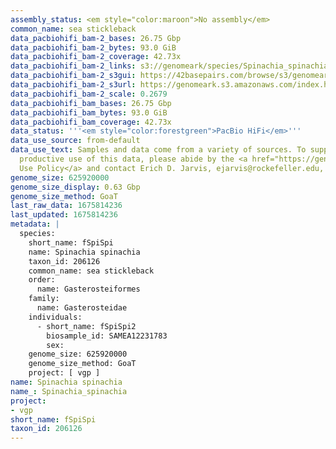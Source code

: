 ```yaml
---
assembly_status: <em style="color:maroon">No assembly</em>
common_name: sea stickleback
data_pacbiohifi_bam-2_bases: 26.75 Gbp
data_pacbiohifi_bam-2_bytes: 93.0 GiB
data_pacbiohifi_bam-2_coverage: 42.73x
data_pacbiohifi_bam-2_links: s3://genomeark/species/Spinachia_spinachia/fSpiSpi2/genomic_data/pacbio_hifi/<br>
data_pacbiohifi_bam-2_s3gui: https://42basepairs.com/browse/s3/genomeark/species/Spinachia_spinachia/fSpiSpi2/genomic_data/pacbio_hifi/
data_pacbiohifi_bam-2_s3url: https://genomeark.s3.amazonaws.com/index.html?prefix=species/Spinachia_spinachia/fSpiSpi2/genomic_data/pacbio_hifi/
data_pacbiohifi_bam-2_scale: 0.2679
data_pacbiohifi_bam_bases: 26.75 Gbp
data_pacbiohifi_bam_bytes: 93.0 GiB
data_pacbiohifi_bam_coverage: 42.73x
data_status: '''<em style="color:forestgreen">PacBio HiFi</em>'''
data_use_source: from-default
data_use_text: Samples and data come from a variety of sources. To support fair and
  productive use of this data, please abide by the <a href="https://genome10k.soe.ucsc.edu/data-use-policies/">Data
  Use Policy</a> and contact Erich D. Jarvis, ejarvis@rockefeller.edu, with any questions.
genome_size: 625920000
genome_size_display: 0.63 Gbp
genome_size_method: GoaT
last_raw_data: 1675814236
last_updated: 1675814236
metadata: |
  species:
    short_name: fSpiSpi
    name: Spinachia spinachia
    taxon_id: 206126
    common_name: sea stickleback
    order:
      name: Gasterosteiformes
    family:
      name: Gasterosteidae
    individuals:
      - short_name: fSpiSpi2
        biosample_id: SAMEA12231783
        sex:
    genome_size: 625920000
    genome_size_method: GoaT
    project: [ vgp ]
name: Spinachia spinachia
name_: Spinachia_spinachia
project:
- vgp
short_name: fSpiSpi
taxon_id: 206126
---
```

